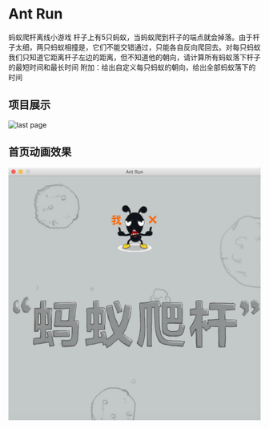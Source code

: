 # Ant Run

蚂蚁爬杆离线小游戏
杆子上有5只蚂蚁，当蚂蚁爬到杆子的端点就会掉落。由于杆子太细，两只蚂蚁相撞是，它们不能交错通过，只能各自反向爬回去。对每只蚂蚁我们只知道它距离杆子左边的距离，但不知道他的朝向，请计算所有蚂蚁落下杆子的最短时间和最长时间
附加：给出自定义每只蚂蚁的朝向，给出全部蚂蚁落下的时间

## 项目展示
![last page](https://github.com/Ather1995/ant_run/blob/master/eclipse-workspace2/Ant_run_project/blob/ant_run.gif?raw=true)

## 首页动画效果
![last page](https://github.com/Ather1995/ant_run/blob/master/eclipse-workspace2/Ant_run_project/blob/ani.png?raw=true)
 